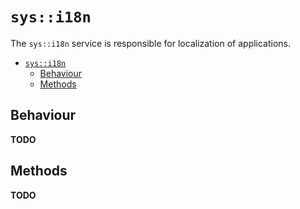 # `sys::i18n`

The `sys::i18n` service is responsible for localization of applications.

- [`sys::i18n`](#sysi18n)
  - [Behaviour](#behaviour)
  - [Methods](#methods)

## Behaviour

**TODO**

## Methods

**TODO**
